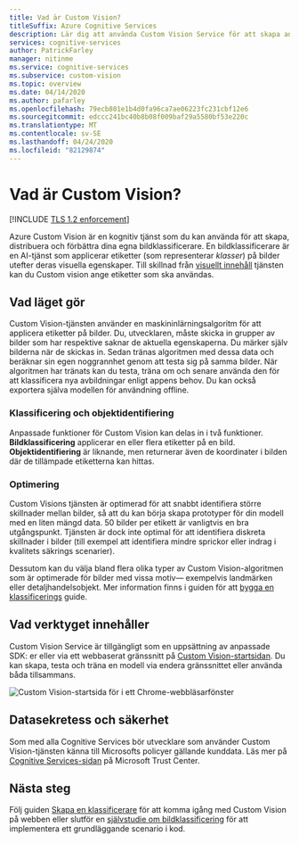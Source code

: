 ```yaml
---
title: Vad är Custom Vision?
titleSuffix: Azure Cognitive Services
description: Lär dig att använda Custom Vision Service för att skapa anpassade bildklassificerare i Azure-molnet.
services: cognitive-services
author: PatrickFarley
manager: nitinme
ms.service: cognitive-services
ms.subservice: custom-vision
ms.topic: overview
ms.date: 04/14/2020
ms.author: pafarley
ms.openlocfilehash: 79ecb801e1b4d0fa96ca7ae06223fc231cbf12e6
ms.sourcegitcommit: edccc241bc40b8b08f009baf29a5580bf53e220c
ms.translationtype: MT
ms.contentlocale: sv-SE
ms.lasthandoff: 04/24/2020
ms.locfileid: "82129874"
---
```

# <a name="what-is-custom-vision"></a>Vad är Custom Vision?

[!INCLUDE [TLS 1.2 enforcement](../../../includes/cognitive-services-tls-announcement.md)]

Azure Custom Vision är en kognitiv tjänst som du kan använda för att skapa, distribuera och förbättra dina egna bildklassificerare. En bildklassificerare är en AI-tjänst som applicerar etiketter (som representerar _klasser_) på bilder utefter deras visuella egenskaper. Till skillnad från [visuellt innehåll](https://docs.microsoft.com/azure/cognitive-services/computer-vision/home) tjänsten kan du Custom vision ange etiketter som ska användas.

## <a name="what-it-does"></a>Vad läget gör

Custom Vision-tjänsten använder en maskininlärningsalgoritm för att applicera etiketter på bilder. Du, utvecklaren, måste skicka in grupper av bilder som har respektive saknar de aktuella egenskaperna. Du märker själv bilderna när de skickas in. Sedan tränas algoritmen med dessa data och beräknar sin egen noggrannhet genom att testa sig på samma bilder. När algoritmen har tränats kan du testa, träna om och senare använda den för att klassificera nya avbildningar enligt appens behov. Du kan också exportera själva modellen för användning offline.

### <a name="classification-and-object-detection"></a>Klassificering och objektidentifiering

Anpassade funktioner för Custom Vision kan delas in i två funktioner. **Bildklassificering** applicerar en eller flera etiketter på en bild. **Objektidentifiering** är liknande, men returnerar även de koordinater i bilden där de tillämpade etiketterna kan hittas.

### <a name="optimization"></a>Optimering

Custom Visions tjänsten är optimerad för att snabbt identifiera större skillnader mellan bilder, så att du kan börja skapa prototyper för din modell med en liten mängd data. 50 bilder per etikett är vanligtvis en bra utgångspunkt. Tjänsten är dock inte optimal för att identifiera diskreta skillnader i bilder (till exempel att identifiera mindre sprickor eller indrag i kvalitets säkrings scenarier).

Dessutom kan du välja bland flera olika typer av Custom Vision-algoritmen som är optimerade för bilder med vissa motiv&mdash; exempelvis landmärken eller detaljhandelsobjekt. Mer information finns i guiden för att [bygga en klassificerings](getting-started-build-a-classifier.md) guide.

## <a name="what-it-includes"></a>Vad verktyget innehåller

Custom Vision Service är tillgängligt som en uppsättning av anpassade SDK: er eller via ett webbaserat gränssnitt på [Custom Vision-startsidan](https://customvision.ai/). Du kan skapa, testa och träna en modell via endera gränssnittet eller använda båda tillsammans.

![Custom Vision-startsida för i ett Chrome-webbläsarfönster](media/browser-home.png)

## <a name="data-privacy-and-security"></a>Datasekretess och säkerhet

Som med alla Cognitive Services bör utvecklare som använder Custom Vision-tjänsten känna till Microsofts policyer gällande kunddata. Läs mer på [Cognitive Services-sidan](https://www.microsoft.com/trustcenter/cloudservices/cognitiveservices) på Microsoft Trust Center.

## <a name="next-steps"></a>Nästa steg

Följ guiden [Skapa en klassificerare](getting-started-build-a-classifier.md) för att komma igång med Custom Vision på webben eller slutför en [självstudie om bildklassificering](quickstarts/image-classification.md) för att implementera ett grundläggande scenario i kod.
